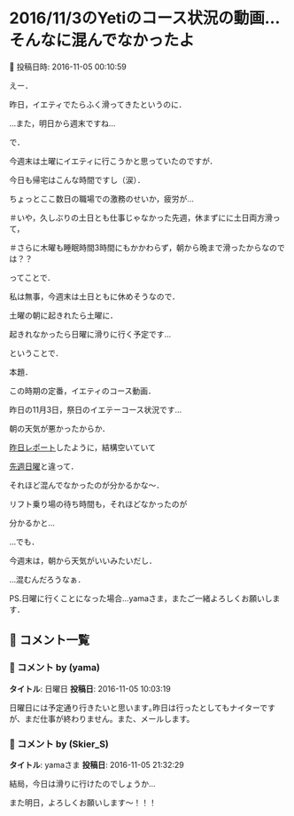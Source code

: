 # 2016/11/3のYetiのコース状況の動画…そんなに混んでなかったよ

📅 投稿日時: 2016-11-05 00:10:59

えー．


昨日，イエティでたらふく滑ってきたというのに．


…また，明日から週末ですね…





で．


今週末は土曜にイエティに行こうかと思っていたのですが．


今日も帰宅はこんな時間ですし（涙）．


ちょっとここ数日の職場での激務のせいか，疲労が…


＃いや，久しぶりの土日とも仕事じゃなかった先週，休まずにに土日両方滑って，


＃さらに木曜も睡眠時間3時間にもかかわらず，朝から晩まで滑ったからなのでは？？





ってことで．


私は無事，今週末は土日ともに休めそうなので．


土曜の朝に起きれたら土曜に．


起きれなかったら日曜に滑りに行く予定です…





ということで．


本題．


この時期の定番，イエティのコース動画．


昨日の11月3日，祭日のイエテーコース状況です…





朝の天気が悪かったからか．


[昨日レポート](e5a031807aa717e813de6285e98fc16e0.md)したように，結構空いていて


[先週日曜](e89fe4c13a4dfb055f2209ada77d6672d.md)と違って．


それほど混んでなかったのが分かるかな～．


リフト乗り場の待ち時間も，それほどなかったのが


分かるかと…





…でも．


今週末は，朝から天気がいいみたいだし．


…混むんだろうなぁ．





PS.日曜に行くことになった場合…yamaさま，またご一緒よろしくお願いします．

## 💬 コメント一覧

### 💬 コメント by (yama)
**タイトル**: 日曜日
**投稿日**: 2016-11-05 10:03:19

日曜日には予定通り行きたいと思います｡昨日は行ったとしてもナイターですが、まだ仕事が終わりません。また、メールします。

### 💬 コメント by (Skier_S)
**タイトル**: yamaさま
**投稿日**: 2016-11-05 21:32:29

結局，今日は滑りに行けたのでしょうか…

また明日，よろしくお願いします～！！！

